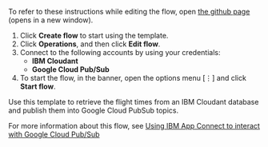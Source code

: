 To refer to these instructions while editing the flow, open [the github page](https://github.com/ot4i/app-connect-templates/blob/master/resources/markdown/Retrieve%20documents%20from%20IBM%20Cloudant%20and%20publish%20them%20in%20Google%20Cloud%20PubSub%20topics_instructions.md) (opens in a new window).

1. Click **Create flow** to start using the template.
2. Click **Operations**, and then click **Edit flow**.
3. Connect to the following accounts by using your credentials:
   - **IBM Cloudant** 
   - **Google Cloud Pub/Sub**
4. To start the flow, in the banner, open the options menu [⋮] and click **Start flow**.

Use this template to retrieve the flight times from an IBM Cloudant database and publish them into Google Cloud PubSub topics.

For more information about this flow, see [Using IBM App Connect to interact with Google Cloud Pub/Sub](https://community.ibm.com/community/user/integration/blogs/sharvari-gokahle1/2020/09/28/using-ibm-app-connect-to-interact-with-google-clou)
